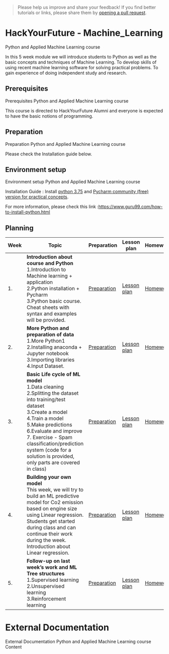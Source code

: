 
> Please help us improve and share your feedback! If you find better tutorials
or links, please share them by [opening a pull request](https://github.com/HackYourFuture-CPH/Machine_Learning/pulls).

# HackYourFuture - Machine_Learning
Python and Applied Machine Learning course

In this 5 week module we will introduce students to Python as well as the basic concepts and techniques of Machine Learning. To develop skills of using recent machine learning software for solving practical problems. To gain experience of doing independent study and research.


## Prerequisites

Prerequisites Python and Applied Machine Learning course

This course is directed to HackYourFuture Alumni and everyone is expected to have the basic notions of programming.

## Preparation

Preparation Python and Applied Machine Learning course

Please check the Installation guide below. 

## Environment setup

Environment setup Python and Applied Machine Learning course

Installation Guide : Install [python 3.75](https://www.python.org/downloads/release/python-375/) and [Pycharm community (free) version for practical concepts](https://www.jetbrains.com/pycharm/download/). 

For more information, please check this link :https://www.guru99.com/how-to-install-python.html


## Planning
| Week | Topic                                                                                                             | Preparation                         | Lesson plan                         | Homework                      |
| ---- | ----------------------------------------------------------------------------------------------------------------- | ----------------------------------- | ----------------------------------- | ----------------------------- |
| 1.   | **Introduction about course and Python** <br>  1.Introduction to Machine learning + application <br> 2.Python installation + Pycharm <br>  3.Python basic course.  Cheat sheets with syntax and examples will be provided. | [Preparation](week1/preparation.md) | [Lesson plan](week1/lesson-plan.md) | [Homework](week1/homework.md) |
| 2.   | **More Python and preparation of data** <br>  1.More Python1 <br> 2.Installing anaconda + Jupyter notebook <br> 3.Importing libraries <br> 4.Input Dataset. | [Preparation](week2/preparation.md) | [Lesson plan](week2/lesson-plan.md) | [Homework](week2/homework.md) |
| 3.   | **Basic Life cycle of ML model** <br> 1.Data cleaning <br> 2.Splitting the dataset into training/test dataset <br> 3.Create a model <br> 4.Train a model <br> 5.Make predictions <br> 6.Evaluate and improve <br> 7. Exercise - Spam classification/prediction system (code for a solution is provided, only parts are covered in class) <br> | [Preparation](week3/preparation.md) | [Lesson plan](week3/lesson-plan.md) | [Homework](week3/homework.md) |
| 4.   | **Building your own model** <br>  This week, we will try to build an ML predictive model for Co2 emission based on engine size using Linear regression. Students get started during class and can continue their work during the week. <br> Introduction about Linear regression.  <br> | [Preparation](week4/preparation.md) | [Lesson plan](week4/lesson-plan.md) | [Homework](week4/homework.md) |
| 5.   | **Follow-up on last week’s work and ML Tree structures** <br> 1.Supervised learning <br>  2.Unsupervised learning <br> 3.Reinforcement learning | [Preparation](week5/preparation.md) | [Lesson plan](week4/lesson-plan.md) | [Homework](week4/homework.md) |


# External Documentation 

External Documentation Python and Applied Machine Learning course
 Content
